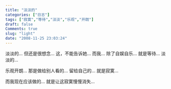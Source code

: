 ```yaml
---
title: "淡淡的"
categories: ["日志"]
tags: ["寂寞","等待","淡淡","乐观","开朗"]
draft: false
Comments: true
slug: "light"
date: "2008-11-25 23:03:24"
---
```


淡淡的...
但还是很想念...
这，不能告诉她...
而我...
除了自娱自乐...
就是等待...
淡淡的...
 
乐观开朗...
那是做给别人看的...
留给自己的...
就是寂寞...
 
而我现在应该做的...
就是让这寂寞慢慢消失...

